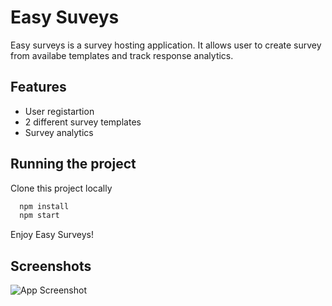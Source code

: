 
# Easy Suveys

Easy surveys is a survey hosting application. It allows user to create survey from availabe templates and track response analytics.


## Features

- User registartion
- 2 different survey templates
- Survey analytics

## Running the project

Clone this project locally

```bash
  npm install
  npm start
```
Enjoy Easy Surveys!
    

## Screenshots

![App Screenshot](https://via.placeholder.com/468x300?text=App+Screenshot+Here)

